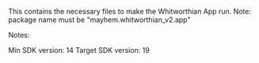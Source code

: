 This contains the necessary files to make the Whitworthian App run.  Note: package name must be "mayhem.whitworthian_v2.app"

Notes:

Min SDK version: 14
Target SDK version: 19